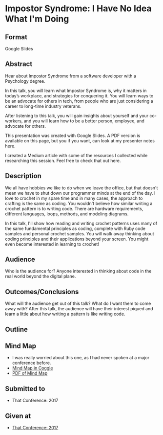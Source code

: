 # Impostor Syndrome: I Have No Idea What I'm Doing

## Format
Google Slides

## Abstract
Hear about Impostor Syndrome from a software developer with a Psychology degree.

In this talk, you will learn what Impostor Syndrome is, why it matters in today’s workplace, and strategies for conquering it. You will learn ways to be an advocate for others in tech, from people who are just considering a career to long-time industry veterans.

After listening to this talk, you will gain insights about yourself and your co-workers, and you will learn how to be a better person, employee, and advocate for others.

This presentation was created with Google Slides. A PDF version is available on this page, but you if you want, can look at my presenter notes here.

I created a Medium article with some of the resources I collected while researching this session. Feel free to check that out here.

## Description
We all have hobbies we like to do when we leave the office, but that doesn't mean we have to shut down our programmer minds at the end of the day. I love to crochet in my spare time and in many cases, the approach to crafting is the same as coding. You wouldn't believe how similar writing a crochet pattern is to writing code. There are hardware requirements, different languages, loops, methods, and modeling diagrams.

In this talk, I'll show how reading and writing crochet patterns uses many of the same fundamental principles as coding, complete with Ruby code samples and personal crochet samples. You will walk away thinking about coding principles and their applications beyond your screen. You might even become interested in learning to crochet!

## Audience
Who is the audience for?
Anyone interested in thinking about code in the real world beyond the digital plane.

## Outcomes/Conclusions
What will the audience get out of this talk? What do I want them to come
away with?
After this talk, the audience will have their interest piqued and learn a little about how writing a pattern is like writing code.

## Outline

## Mind Map
- I was really worried about this one, as I had never spoken at a major conference before.
- [Mind Map in Coggle](https://coggle.it/diagram/WUF1d8EQawABBaNu/t/impostor-syndrome)
- [PDF of Mind Map](./Coggles/Impostor_Syndrome_Coggle.pdf)


## Submitted to
- That Conference: 2017

## Given at
- [That Conference: 2017](https://rosslarson.com/talks/impostor-syndrome/)
